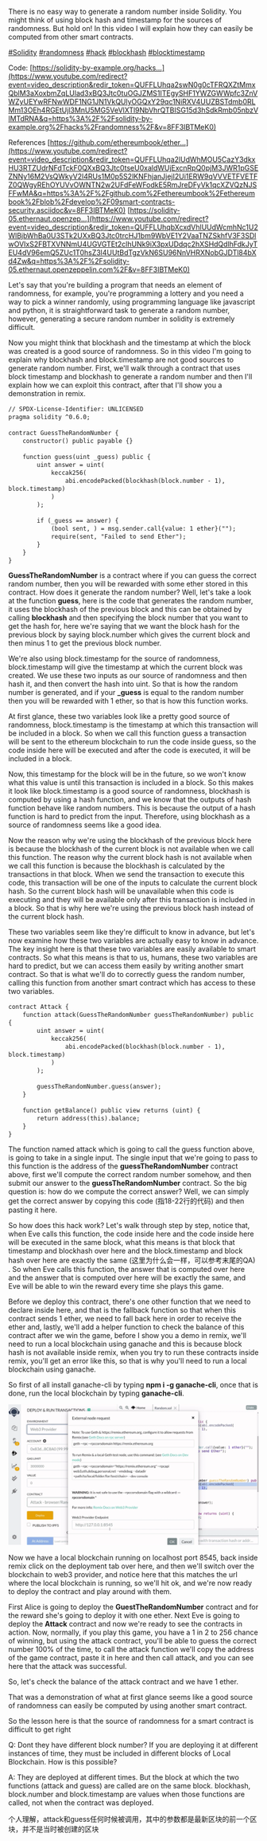 There is no easy way to generate a random number inside Solidity. You might think of using block hash and timestamp for the sources of randomness. But hold on! In this video I will explain how they can easily be computed from other smart contracts.

[#Solidity](https://www.youtube.com/hashtag/solidity) [#randomness](https://www.youtube.com/hashtag/randomness) [#hack](https://www.youtube.com/hashtag/hack) [#blockhash](https://www.youtube.com/hashtag/blockhash) [#blocktimestamp](https://www.youtube.com/hashtag/blocktimestamp) 

Code: [https://solidity-by-example.org/hacks...](https://www.youtube.com/redirect?event=video_description&redir_token=QUFFLUhqa2swN0g0cTFRQXZtMmxQblM3aXoxbmZqLUlad3xBQ3Jtc0tuOGJZMS1ITEgySHF1YWZGWWpfc3ZnVWZyUEYwRFNwWDF1NG1JN1VkQUlyOGQxY29qc1NiRXV4UUZBSTdmb0RLMm13OEh4RGEtUjl3MnU5MG5VeVlXTl9NbVhrQTBISG15d3hSdkRmb05nbzVlMTdRNA&q=https%3A%2F%2Fsolidity-by-example.org%2Fhacks%2Frandomness%2F&v=8FF3IBTMeK0) 

References [https://github.com/ethereumbook/ether...](https://www.youtube.com/redirect?event=video_description&redir_token=QUFFLUhqa2lUdWhMOU5CazY3dkxHU3RTZUdrNFdTckF0QXxBQ3Jtc0tseU0xaldWUjExcnRpQ0pjM3JWR1pGSEZNNy16M2VsQWkyV2l4RUs1M0p5S2lKNFhjanJjejI2Ui1ERW9qVVVETFVETFZ0QWgyREhOYUVvOWNTN2w2UFdFeWFodkE5RmJreDFyVk1qcXZVQzNJSFFwMA&q=https%3A%2F%2Fgithub.com%2Fethereumbook%2Fethereumbook%2Fblob%2Fdevelop%2F09smart-contracts-security.asciidoc&v=8FF3IBTMeK0) [https://solidity-05.ethernaut.openzep...](https://www.youtube.com/redirect?event=video_description&redir_token=QUFFLUhqbXcxdVhlUUdWcmhNc1U2WlBjbWhBa0U3STk2UXxBQ3Jtc0trcHJ1bm9WbVE1Y2VaaTNZSkhfV3F3SDlwOVIxS2FBTXVNNmU4UGVGTEt2clhUNk9iX3pxUDdqc2hXSHdQdlhFdkJyTEU4dV96emQ5ZUc1T0hsZ3l4UUtBdTgzVkN6SU96NnVHRXNobGJDTl84bXd4Zw&q=https%3A%2F%2Fsolidity-05.ethernaut.openzeppelin.com%2F&v=8FF3IBTMeK0)



Let's say that you're building a program that needs an element of randomness, for example, you're programming a lottery and you need a way to pick a winner randomly, using programming language like javascript and python, it is straightforward task to generate a random number, however, generating a secure random number in solidity is extremely difficult.

Now you might think that blockhash and the timestamp at which the block was created is a good source of randomness. So in this video I'm going to explain why blockhash and block.timestamp are not good sources to generate random number. First, we'll walk through a contract that uses block timestamp and blockhash to generate a random number and then I'll explain how we can exploit this contract, after that I'll show you a demonstration in remix.

```solidity
// SPDX-License-Identifier: UNLICENSED
pragma solidity ^0.6.0;

contract GuessTheRandomNumber {
    constructor() public payable {}

    function guess(uint _guess) public {
        uint answer = uint(
            keccak256(
                abi.encodePacked(blockhash(block.number - 1), block.timestamp)
            )
        );

        if (_guess == answer) {
            (bool sent, ) = msg.sender.call{value: 1 ether}("");
            require(sent, "Failed to send Ether");
        }
    }
}
```

**GuessTheRandomNumber** is a contract where if you can guess the correct random number, then you will be rewarded with some ether stored in this contract. How does it generate the random number? Well, let's take a look at the function **guess**, here is the code that generates the random number, it uses the blockhash of the previous block and this can be obtained by calling **blockhash** and then specifying the block number that you want to get the hash for, here we're saying that we want the block hash for the previous block by saying block.number which gives the current block and then minus 1 to get the previous block number.

We're also using block.timestamp for the source of randomness, block.timestamp will give the timestamp at which the current block was created. We use these two inputs as our source of randomness and then hash it, and then convert the hash into uint. So that is how the random number is generated, and if your **_guess** is equal to the random number then you will be rewarded with 1 ether, so that is how this function works.

At first glance, these two variables look like a pretty good source of randomness, block.timestamp is the timestamp at which this transaction will be included in a block. So when we call this function guess a transaction will be sent to the ethereum blockchain to run the code inside guess, so the code inside here will be executed and after the code is executed, it will be included in a block.

Now, this timestamp for the block will be in the future, so we won't know what this value is until this transaction is included in a block. So this makes it look like block.timestamp is a good source of randomness, blockhash is computed by using a hash function, and we know that the outputs of hash function behave like random numbers. This is because the output of a hash function is hard to predict from the input. Therefore, using blockhash as a source of randomness seems like a good idea.

Now the reason why we're using the blockhash of the previous block here is because the blockhash of the current block is not available when we call this function. The reason why the current block hash is not available when we call this function is because the blockhash is calculated by the transactions in that block. When we send the transaction to execute this code, this transaction will be one of the inputs to calculate the current block hash. So the current block hash will be unavailable when this code is executing and they will be available only after this transaction is included in a block. So that is why here we're using the previous block hash instead of the current block hash.

These two variables seem like they're difficult to know in advance, but let's now examine how these two variables are actually easy to know in advance. The key insight here is that these two variables are easily available to smart contracts. So what this means is that to us, humans, these two variables are hard to predict, but we can access them easily by writing another smart contract. So that is what we'll do to correctly guess the random number, calling this function from another smart contract which has access to these two variables.

```solidity
contract Attack {
    function attack(GuessTheRandomNumber guessTheRandomNumber) public {
        uint answer = uint(
            keccak256(
                abi.encodePacked(blockhash(block.number - 1), block.timestamp)
            )
        );

        guessTheRandomNumber.guess(answer);
    }

    function getBalance() public view returns (uint) {
        return address(this).balance;
    }
}
```

The function named attack which is going to call the guess function above, is going to take in a single input. The single input that we're going to pass to this function is the address of the **guessTheRandomNumber** contract above, first we'll compute the correct random number somehow, and then submit our answer to the **guessTheRandomNumber** contract. So the big question is: how do we compute the correct answer? Well, we can simply get the correct answer by copying this code (指18-22行的代码) and then pasting it here.

So how does this hack work? Let's walk through step by step, notice that, when Eve calls this function, the code inside here and the code inside here will be executed in the same block, what this means is that block that timestamp and blockhash over here and the block.timestamp and block hash over here are exactly the same (这里为什么会一样，可以参考末尾的QA) . So when Eve calls this function, the answer that is computed over here and the answer that is computed over here will be exactly the same, and Eve will be able to win the reward every time she plays this game.

Before we deploy this contract, there's one other function that we need to declare inside here, and that is the fallback function so that when this contract sends 1 ether, we need to fall back here in order to receive the ether and, lastly, we'll add a helper function to check the balance of this contract after we win the game, before I show you a demo in remix, we'll need to run a local blockchain using ganache and this is because block hash is not available inside remix, when you try to run these contracts inside remix, you'll get an error like this, so that is why you'll need to run a local blockchain using ganache.

So first of all install ganache-cli by typing **npm i -g ganache-cli**, once that is done, run the local blockchain by typing **ganache-cli**.

![](switchtogancheinremix.png)

Now we have a local blockchain running on localhost port 8545, back inside remix click on the deployment tab over here, and then we'll switch over the blockchain to web3 provider, and notice here that this matches the url where the local blockchain is running, so we'll hit ok, and we're now ready to deploy the contract and play around with them.

First Alice is going to deploy the **GuestTheRandomNumber** contract and for the reward she's going to deploy it with one ether. Next Eve is going to deploy the **Attack** contract and now we're ready to see the contracts in action. Now, normally, if you play this game, you have a 1 in 2 to 256 chance of winning, but using the attack contract, you'll be able to guess the correct number 100% of the time, to call the attack function we'll copy the address of the game contract, paste it in here and then call attack, and you can see here that the attack was successful.

So, let's check the balance of the attack contract and we have 1 ether.

That was a demonstration of what at first glance seems like a good source of randomness can easily be computed by using another smart contract.

So the lesson here is that the source of randomness for a smart contract is difficult to get right



Q: Dont they have different block number? If you are deploying it at different instances of time, they must be included in different blocks of Local Blockchain. How is this possible?

A: They are deployed at different times. But the block at which the two functions (attack and guess) are called are on the same block. blockhash, block.number and block.timestamp are values when those functions are called, not  when the contract was deployed.

个人理解，attack和guess任何时候被调用，其中的参数都是最新区块的前一个区块，并不是当时被创建的区块
